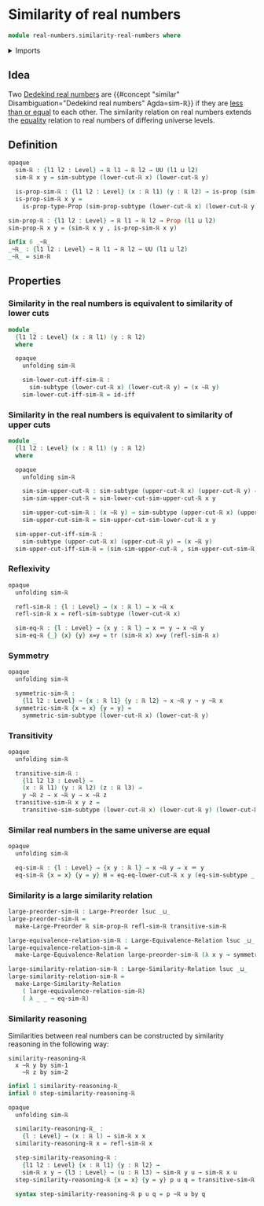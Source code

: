 # Similarity of real numbers

```agda
module real-numbers.similarity-real-numbers where
```

<details><summary>Imports</summary>

```agda
open import elementary-number-theory.strict-inequality-rational-numbers

open import foundation.complements-subtypes
open import foundation.dependent-pair-types
open import foundation.disjunction
open import foundation.empty-types
open import foundation.function-types
open import foundation.identity-types
open import foundation.large-equivalence-relations
open import foundation.large-similarity-relations
open import foundation.logical-equivalences
open import foundation.powersets
open import foundation.propositions
open import foundation.transport-along-identifications
open import foundation.universe-levels

open import order-theory.large-posets
open import order-theory.large-preorders
open import order-theory.similarity-of-elements-large-posets

open import real-numbers.dedekind-real-numbers
```

</details>

## Idea

Two [Dedekind real numbers](real-numbers.dedekind-real-numbers.md) are
{{#concept "similar" Disambiguation="Dedekind real numbers" Agda=sim-ℝ}} if they
are [less than or equal](real-numbers.inequality-real-numbers.md) to each other.
The similarity relation on real numbers extends the
[equality](foundation-core.identity-types.md) relation to real numbers of
differing universe levels.

## Definition

```agda
opaque
  sim-ℝ : {l1 l2 : Level} → ℝ l1 → ℝ l2 → UU (l1 ⊔ l2)
  sim-ℝ x y = sim-subtype (lower-cut-ℝ x) (lower-cut-ℝ y)

  is-prop-sim-ℝ : {l1 l2 : Level} (x : ℝ l1) (y : ℝ l2) → is-prop (sim-ℝ x y)
  is-prop-sim-ℝ x y =
    is-prop-type-Prop (sim-prop-subtype (lower-cut-ℝ x) (lower-cut-ℝ y))

sim-prop-ℝ : {l1 l2 : Level} → ℝ l1 → ℝ l2 → Prop (l1 ⊔ l2)
sim-prop-ℝ x y = (sim-ℝ x y , is-prop-sim-ℝ x y)

infix 6 _~ℝ_
_~ℝ_ : {l1 l2 : Level} → ℝ l1 → ℝ l2 → UU (l1 ⊔ l2)
_~ℝ_ = sim-ℝ
```

## Properties

### Similarity in the real numbers is equivalent to similarity of lower cuts

```agda
module _
  {l1 l2 : Level} (x : ℝ l1) (y : ℝ l2)
  where

  opaque
    unfolding sim-ℝ

    sim-lower-cut-iff-sim-ℝ :
      sim-subtype (lower-cut-ℝ x) (lower-cut-ℝ y) ↔ (x ~ℝ y)
    sim-lower-cut-iff-sim-ℝ = id-iff
```

### Similarity in the real numbers is equivalent to similarity of upper cuts

```agda
module _
  {l1 l2 : Level} (x : ℝ l1) (y : ℝ l2)
  where

  opaque
    unfolding sim-ℝ

    sim-sim-upper-cut-ℝ : sim-subtype (upper-cut-ℝ x) (upper-cut-ℝ y) → (x ~ℝ y)
    sim-sim-upper-cut-ℝ = sim-lower-cut-sim-upper-cut-ℝ x y

    sim-upper-cut-sim-ℝ : (x ~ℝ y) → sim-subtype (upper-cut-ℝ x) (upper-cut-ℝ y)
    sim-upper-cut-sim-ℝ = sim-upper-cut-sim-lower-cut-ℝ x y

  sim-upper-cut-iff-sim-ℝ :
    sim-subtype (upper-cut-ℝ x) (upper-cut-ℝ y) ↔ (x ~ℝ y)
  sim-upper-cut-iff-sim-ℝ = (sim-sim-upper-cut-ℝ , sim-upper-cut-sim-ℝ)
```

### Reflexivity

```agda
opaque
  unfolding sim-ℝ

  refl-sim-ℝ : {l : Level} → (x : ℝ l) → x ~ℝ x
  refl-sim-ℝ x = refl-sim-subtype (lower-cut-ℝ x)

  sim-eq-ℝ : {l : Level} → {x y : ℝ l} → x ＝ y → x ~ℝ y
  sim-eq-ℝ {_} {x} {y} x=y = tr (sim-ℝ x) x=y (refl-sim-ℝ x)
```

### Symmetry

```agda
opaque
  unfolding sim-ℝ

  symmetric-sim-ℝ :
    {l1 l2 : Level} → {x : ℝ l1} {y : ℝ l2} → x ~ℝ y → y ~ℝ x
  symmetric-sim-ℝ {x = x} {y = y} =
    symmetric-sim-subtype (lower-cut-ℝ x) (lower-cut-ℝ y)
```

### Transitivity

```agda
opaque
  unfolding sim-ℝ

  transitive-sim-ℝ :
    {l1 l2 l3 : Level} →
    (x : ℝ l1) (y : ℝ l2) (z : ℝ l3) →
    y ~ℝ z → x ~ℝ y → x ~ℝ z
  transitive-sim-ℝ x y z =
    transitive-sim-subtype (lower-cut-ℝ x) (lower-cut-ℝ y) (lower-cut-ℝ z)
```

### Similar real numbers in the same universe are equal

```agda
opaque
  unfolding sim-ℝ

  eq-sim-ℝ : {l : Level} → {x y : ℝ l} → x ~ℝ y → x ＝ y
  eq-sim-ℝ {x = x} {y = y} H = eq-eq-lower-cut-ℝ x y (eq-sim-subtype _ _ H)
```

### Similarity is a large similarity relation

```agda
large-preorder-sim-ℝ : Large-Preorder lsuc _⊔_
large-preorder-sim-ℝ =
  make-Large-Preorder ℝ sim-prop-ℝ refl-sim-ℝ transitive-sim-ℝ

large-equivalence-relation-sim-ℝ : Large-Equivalence-Relation lsuc _⊔_
large-equivalence-relation-sim-ℝ =
  make-Large-Equivalence-Relation large-preorder-sim-ℝ (λ x y → symmetric-sim-ℝ)

large-similarity-relation-sim-ℝ : Large-Similarity-Relation lsuc _⊔_
large-similarity-relation-sim-ℝ =
  make-Large-Similarity-Relation
    ( large-equivalence-relation-sim-ℝ)
    ( λ _ _ → eq-sim-ℝ)
```

### Similarity reasoning

Similarities between real numbers can be constructed by similarity reasoning in
the following way:

```text
similarity-reasoning-ℝ
  x ~ℝ y by sim-1
    ~ℝ z by sim-2
```

```agda
infixl 1 similarity-reasoning-ℝ_
infixl 0 step-similarity-reasoning-ℝ

opaque
  unfolding sim-ℝ

  similarity-reasoning-ℝ_ :
    {l : Level} → (x : ℝ l) → sim-ℝ x x
  similarity-reasoning-ℝ x = refl-sim-ℝ x

  step-similarity-reasoning-ℝ :
    {l1 l2 : Level} {x : ℝ l1} {y : ℝ l2} →
    sim-ℝ x y → {l3 : Level} → (u : ℝ l3) → sim-ℝ y u → sim-ℝ x u
  step-similarity-reasoning-ℝ {x = x} {y = y} p u q = transitive-sim-ℝ x y u q p

  syntax step-similarity-reasoning-ℝ p u q = p ~ℝ u by q
```
